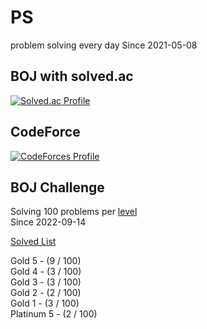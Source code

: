 # PS

problem solving every day Since 2021-05-08

## BOJ with solved.ac

[![Solved.ac Profile](http://mazassumnida.wtf/api/v2/generate_badge?boj=kadrick)](https://solved.ac/kadrick)

## CodeForce

[![CodeForces Profile](https://cf.leed.at?id=Kadrick)](https://codeforces.com/profile/Kadrick)

## BOJ Challenge

Solving 100 problems per [level](https://solved.ac/problems/level)  
Since 2022-09-14

[Solved List](./BOJ/doc/solvedProblem.md)

Gold 5 - (9 / 100)  
Gold 4 - (3 / 100)  
Gold 3 - (3 / 100)  
Gold 2 - (2 / 100)  
Gold 1 - (3 / 100)  
Platinum 5 - (2 / 100)  
